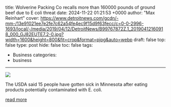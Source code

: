 title: Wolverine Packing Co recalls more than 160000 pounds of ground beef due to E coli threat
date: 2024-11-22 01:21:53 +0000
author: "Max Reinhart"
cover: https://www.detroitnews.com/gcdn/-mm-/13e91021ee7e2fe7c62a54fe4ec9f15d9f63fecc/c=0-0-2996-1693/local/-/media/2019/04/12/DetroitNews/B99767872Z.1_20190412160918_000_GJ82EUTE7.2-0.jpg?width=1600&height=800&fit=crop&format=pjpg&auto=webp
draft: false
top: false
type: post
hide: false
toc: false
tags:
  - Business
categories:
  - business
---

![](https://www.detroitnews.com/gcdn/-mm-/13e91021ee7e2fe7c62a54fe4ec9f15d9f63fecc/c=0-0-2996-1693/local/-/media/2019/04/12/DetroitNews/B99767872Z.1_20190412160918_000_GJ82EUTE7.2-0.jpg?width=1600&height=800&fit=crop&format=pjpg&auto=webp)

The USDA said 15 people have gotten sick in Minnesota after eating products potentially contaminated with E. coli.

[read more](https://www.detroitnews.com/story/news/local/michigan/2024/11/21/detroits-wolverine-packing-co-recalls-more-than-160000-pounds-of-ground-beef/76488564007/)
